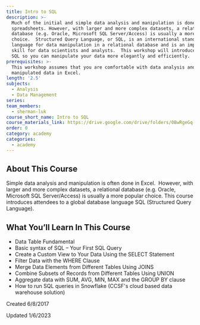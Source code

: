 ```yaml
---
title: Intro to SQL
description: >-
  Much of the initial and simple data analysis and manipulation is done in Excel
  spreadsheets. However, with larger and more complex datasets, a relational
  database (e.g. Oracle, Microsoft SQL Server/Access) is usually a more popular
  choice.  Structured Query Language, or SQL, is an international standard
  language for data manipulation in a relational database and is an important
  skill for data scientists and analysts.  This workshop will introduce you to
  SQL so you can manipulate your data more elegantly and efficiently.
prerequisites: >-
  This workshop assumes that you are comfortable with data analysis and have
  manipulated data in Excel.
length: '2.5'
subjects:
  - Analysis
  - Data Management
series:
team_members:
  - sherman-luk
course_short_name: Intro to SQL
course_materials_link: https://drive.google.com/drive/folders/0BwRgeGq-b8f9YVFKM0dWQzJKTG8
order: 0
category: academy
categories:
  - academy
---
```

## About This Course

Simple data analysis and manipulation is often done in Excel. &nbsp;However, with larger and more complex datasets, a relational database (e.g. Oracle, Microsoft SQL Server/Access) is usually a more popular choice. This course introduces attendees to a global database language SQL (Structured Query Language).

## What You’ll Learn In This Course

* Data Table Fundamental
* Basic syntax of SQL – Your First SQL Query
* Create a Custom View to Your Data Using the SELECT Statement
* Filter Data with the WHERE Clause
* Merge Data Elements from Different Tables Using JOINS
* Combine Subsets of Records from Different Tables Using UNION
* Aggregate data with SUM, AVG, MIN, MAX and the GROUP BY clause
* How to run SQL queries in Snowflake (CCSF's cloud based data warehouse solution)

Created 6/8/2017

Updated 1/6/2023